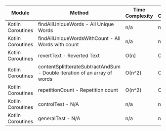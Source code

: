 | Module | Method | Time Complexity | Space Complexity | Repetitions | Measured Duration | Machine |
|---|---|---|---|---|---|---|
| Kotlin Coroutines | findAllUniqueWords - All Unique Words | n/a | n/a | 10000 | 2197 | Prototype |
| Kotlin Coroutines | findAllUniqueWordsWithCount - All Words with count | n/a | n/a | 10000 | 1985 | Prototype |
| Kotlin Coroutines | revertText - Reverted Text | O(n) | O(1) | 10000 | 481 | Prototype |
| Kotlin Coroutines | contentSplitIterateSubtractAndSum - Double iteration of an array of words | O(n^2) | O(1) | 10000 | 2437 | Prototype |
| Kotlin Coroutines | repetitionCount - Repetition count | O(n^2) | O(1) | 10000 | 2489 | Prototype |
| Kotlin Coroutines | controlTest - N/A | n/a | n/a | 10000 | 590 | Prototype |
| Kotlin Coroutines | generalTest - N/A | n/a | n/a | 10000 | 184 | Prototype |
